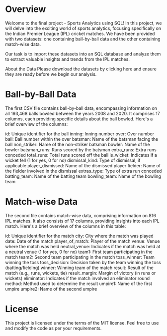 # Overview

Welcome to the final project - Sports Analytics using SQL! In this project, we will delve into the exciting world of sports analytics, focusing specifically on the Indian Premier League (IPL) cricket matches. We have been provided with two datasets: one containing ball-by-ball data and the other containing match-wise data.

Our task is to import these datasets into an SQL database and analyze them to extract valuable insights and trends from the IPL matches.

About the Data
Please download the datasets by clicking here and ensure they are ready before we begin our analysis.

# Ball-by-Ball Data
The first CSV file contains ball-by-ball data, encompassing information on all 193,468 balls bowled between the years 2008 and 2020. It comprises 17 columns, each providing specific details about the ball bowled. Here's a brief overview of the columns:

id: Unique identifier for the ball
inning: Inning number
over: Over number
ball: Ball number within the over
batsman: Name of the batsman facing the ball
non_striker: Name of the non-striker batsman
bowler: Name of the bowler
batsman_runs: Runs scored by the batsman
extra_runs: Extra runs conceded
total_runs: Total runs scored off the ball
is_wicket: Indicates if a wicket fell (1 for yes, 0 for no)
dismissal_kind: Type of dismissal, if applicable
player_dismissed: Name of the dismissed player
fielder: Name of the fielder involved in the dismissal
extras_type: Type of extra run conceded
batting_team: Name of the batting team
bowling_team: Name of the bowling team

# Match-wise Data
The second file contains match-wise data, comprising information on 816 IPL matches. It also consists of 17 columns, providing insights into each IPL match. Here's a brief overview of the columns in this table:

id: Unique identifier for the match
city: City where the match was played
date: Date of the match
player_of_match: Player of the match
venue: Venue where the match was held
neutral_venue: Indicates if the match was held at a neutral venue (1 for yes, 0 for no)
team1: First team participating in the match
team2: Second team participating in the match
toss_winner: Team winning the toss
toss_decision: Decision taken by the team winning the toss (batting/fielding)
winner: Winning team of the match
result: Result of the match (e.g., runs, wickets, tie)
result_margin: Margin of victory (in runs or wickets)
eliminator: Indicates if the match involved an eliminator round
method: Method used to determine the result
umpire1: Name of the first umpire
umpire2: Name of the second umpire

# License
This project is licensed under the terms of the MIT license. Feel free to use and modify the code as per your requirements.

